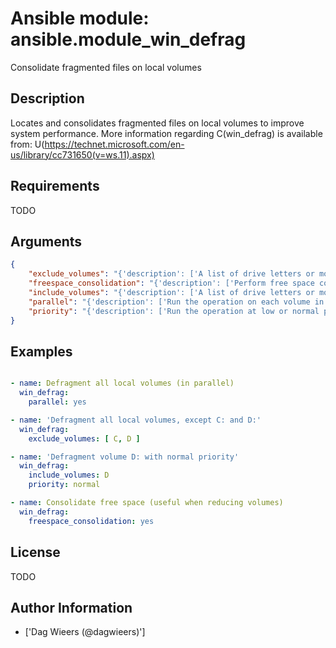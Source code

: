 # Ansible module: ansible.module_win_defrag


Consolidate fragmented files on local volumes

## Description

Locates and consolidates fragmented files on local volumes to improve system performance.
More information regarding C(win_defrag) is available from: U(https://technet.microsoft.com/en-us/library/cc731650(v=ws.11).aspx)

## Requirements

TODO

## Arguments

``` json
{
    "exclude_volumes": "{'description': ['A list of drive letters or mount point paths to exclude from defragmentation.'], 'type': 'list'}",
    "freespace_consolidation": "{'description': ['Perform free space consolidation on the specified volumes.']}",
    "include_volumes": "{'description': ['A list of drive letters or mount point paths of the volumes to be defragmented.', 'If this parameter is omitted, all volumes (not excluded) will be fragmented.'], 'type': 'list'}",
    "parallel": "{'description': ['Run the operation on each volume in parallel in the background.'], 'type': 'bool', 'default': False}",
    "priority": "{'description': ['Run the operation at low or normal priority.'], 'choices': ['low', 'normal'], 'default': 'low'}",
}
```

## Examples


``` yaml

- name: Defragment all local volumes (in parallel)
  win_defrag:
    parallel: yes

- name: 'Defragment all local volumes, except C: and D:'
  win_defrag:
    exclude_volumes: [ C, D ]

- name: 'Defragment volume D: with normal priority'
  win_defrag:
    include_volumes: D
    priority: normal

- name: Consolidate free space (useful when reducing volumes)
  win_defrag:
    freespace_consolidation: yes

```

## License

TODO

## Author Information
  - ['Dag Wieers (@dagwieers)']
